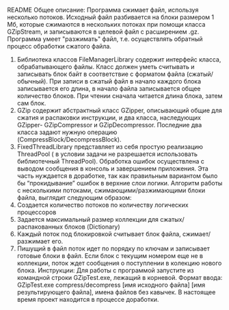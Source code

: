 README
Общее описание:
Программа сжимает файл, используя несколько потоков. Исходный файл разбивается на блоки размером 1 Мб, которые сжимаются в нескольких потоках при помощи класса GZipStream, и записываются в целевой файл с расширением .gz. Программа умеет "разжимать" файл, т.е. осуществлять обратный процесс обработки сжатого файла.
1) Библиотека классов	FileManagerLibrary содержит интерфейс класса, обрабатывающего файлы. Класс должен уметь считывать и записывать блок байт в соответствие с форматом файла (сжатый/обычный). 
При записи в сжатый файл в начало каждого блока записывается его длина, в начало файла записывается общее количество блоков. При чтении сначала читается длина блока, затем сам блок.
2)	GZip содержит абстрактный класс GZipper, описывающий общие для сжатия и распаковки инструкции, и два класса, наследующих GZipper- GZipCompressor и GZipDecompressor. Последние два класса задают нужную операцию (CompressBlock/DecompressBlock).
3) FixedThreadLibrary представляет из себя простую реализацию ThreadPool ( в условии задачи не разрешается использовать библиотечный ThreadPool).
Обработка ошибок осуществлена с выводом сообщения в консоль и завершением приложения. Эта часть нуждается в доработке, так как правильным вариантом было бы “прокидывание” ошибок в верхние слои логики.
Алгоритм работы с несколькими потоками, сжимающими/разжимающими блоки файла, выглядит следующим образом:
1)	Создается количество потоков по количеству логических процессоров
2)	Задается максимальный размер коллекции для сжатых/распакованных блоков (Dictionary)
3)	Каждый поток под блокировкой считывает блок файла, сжимает/разжимает его. 
4)	Пишущий в файл поток идет по порядку по ключам и записывает готовые блоки в файл. Если блок с текущим номером еще не в коллекции, поток ждет сообщения о поступлении в колекцию нового блока.
Инструкции:
Для работы с программой запустите из командной строки GZipTest.exe, лежащий в корневой. Формат ввода: GZipTest.exe compress/decompress [имя исходного файла] [имя результирующего файла], имена файлов без кавычек.
В настоящее время проект находится в процессе доработки.
